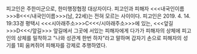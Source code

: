 피고인은 주한미군으로, 한미행정협정 대상자이다.
피고인과 피해자 <<<내국인이름>>>B<<</내국인이름>>>(남, 22세)는 전혀 모르는 사이이다.
피고인은 2019. 4. 14. 19:33경 평택시 <<<시아래주소>>>C<<</시아래주소>>>에 있는, <<<앞길>>>D<<</앞길>>> 앞길에서 그곳에 서있는 피해자에게 다가가 피해자의 상체에 피고인의 상체를 밀착하고 "나와 성관계 한번 하자"라고 말하며 갑자기 손으로 피해자의 성기를 1회 움켜쥐어 피해자를 강제로 추행하였다.
